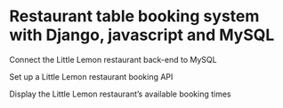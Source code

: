 # Restaurant table booking system with Django, javascript and MySQL

  Connect the Little Lemon restaurant back-end to MySQL
  
  Set up a Little Lemon restaurant booking API
  
  Display the Little Lemon restaurant’s available booking times

